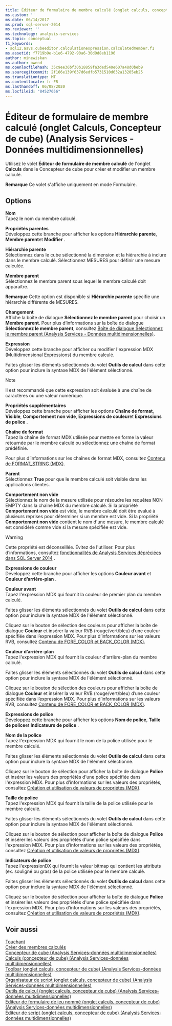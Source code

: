 ```yaml
---
title: Éditeur de formulaire de membre calculé (onglet calculs, concepteur de cube) (Analysis Services-données multidimensionnelles) | Microsoft Docs
ms.custom: ''
ms.date: 06/14/2017
ms.prod: sql-server-2014
ms.reviewer: ''
ms.technology: analysis-services
ms.topic: conceptual
f1_keywords:
- sql12.asvs.cubeeditor.calculationexpression.calculatedmember.f1
ms.assetid: f7719b9e-b1e6-4792-90a6-30d9d8eb1196
author: minewiskan
ms.author: owend
ms.openlocfilehash: 35c9ee36bf30b18859fa3ded540e607a48d0beb9
ms.sourcegitcommit: 2f166e139f637d6edfb5731510d632a13205eb25
ms.translationtype: MT
ms.contentlocale: fr-FR
ms.lasthandoff: 06/08/2020
ms.locfileid: "84527656"
---
```

# <a name="calculated-member-form-editor-calculations-tab-cube-designer-analysis-services---multidimensional-data"></a>Éditeur de formulaire de membre calculé (onglet Calculs, Concepteur de cube) (Analysis Services - Données multidimensionnelles)
  Utilisez le volet **Éditeur de formulaire de membre calculé** de l'onglet **Calculs** dans le Concepteur de cube pour créer et modifier un membre calculé.  
  
 **Remarque** Ce volet s'affiche uniquement en mode Formulaire.  
  
## <a name="options"></a>Options  
 **Nom**  
 Tapez le nom du membre calculé.  
  
 **Propriétés parentes**  
 Développez cette branche pour afficher les options **Hiérarchie parente**, **Membre parent**et **Modifier** .  
  
 **Hiérarchie parente**  
 Sélectionnez dans le cube sélectionné la dimension et la hiérarchie à inclure dans le membre calculé. Sélectionnez MESURES pour définir une mesure calculée.  
  
 **Membre parent**  
 Sélectionnez le membre parent sous lequel le membre calculé doit apparaître.  
  
 **Remarque** Cette option est disponible si **Hiérarchie parente** spécifie une hiérarchie différente de MESURES.  
  
 **Changement**  
 Affiche la boîte de dialogue **Sélectionnez le membre parent** pour choisir un **Membre parent**. Pour plus d’informations sur la boîte de dialogue **Sélectionnez le membre parent**, consultez [Boîte de dialogue Sélectionnez le membre parent &#40;Analysis Services - Données multidimensionnelles&#41;](select-parent-member-dialog-box-analysis-services-multidimensional-data.md).  
  
 **Expression**  
 Développez cette branche pour afficher ou modifier l'expression MDX (Multidimensional Expressions) du membre calculé.  
  
 Faites glisser les éléments sélectionnés du volet **Outils de calcul** dans cette option pour inclure la syntaxe MDX de l'élément sélectionné.  
  
> [!NOTE]  
>  Il est recommandé que cette expression soit évaluée à une chaîne de caractères ou une valeur numérique.  
  
 **Propriétés supplémentaires**  
 Développez cette branche pour afficher les options **Chaîne de format**, **Visible**, **Comportement non vide**, **Expressions de couleur**et **Expressions de police** .  
  
 **Chaîne de format**  
 Tapez la chaîne de format MDX utilisée pour mettre en forme la valeur retournée par le membre calculé ou sélectionnez une chaîne de format prédéfinie.  
  
 Pour plus d’informations sur les chaînes de format MDX, consultez [Contenu de FORMAT_STRING &#40;MDX&#41;](multidimensional-models/mdx/mdx-cell-properties-format-string-contents.md).  
  
 **Parent**  
 Sélectionnez **True** pour que le membre calculé soit visible dans les applications clientes.  
  
 **Comportement non vide**  
 Sélectionnez le nom de la mesure utilisée pour résoudre les requêtes NON EMPTY dans la chaîne MDX du membre calculé. Si la propriété **Comportement non vide** est vide, le membre calculé doit être évalué à plusieurs reprises pour déterminer si un membre est vide. Si la propriété **Comportement non vide** contient le nom d'une mesure, le membre calculé est considéré comme vide si la mesure spécifiée est vide.  
  
> [!WARNING]  
>  Cette propriété est déconseillée. Évitez de l'utiliser. Pour plus d’informations, consultez [fonctionnalités de Analysis Services dépréciées dans SQL Server 2014](deprecated-analysis-services-features-in-sql-server-2014.md) .  
  
 **Expressions de couleur**  
 Développez cette branche pour afficher les options **Couleur avant** et **Couleur d’arrière-plan** .  
  
 **Couleur avant**  
 Tapez l'expression MDX qui fournit la couleur de premier plan du membre calculé.  
  
 Faites glisser les éléments sélectionnés du volet **Outils de calcul** dans cette option pour inclure la syntaxe MDX de l'élément sélectionné.  
  
 Cliquez sur le bouton de sélection des couleurs pour afficher la boîte de dialogue **Couleur** et insérer la valeur RVB (rouge/vert/bleu) d’une couleur spécifiée dans l’expression MDX. Pour plus d’informations sur les valeurs RVB, consultez [Contenu de FORE_COLOR et BACK_COLOR &#40;MDX&#41;](multidimensional-models/mdx/mdx-cell-properties-fore-color-and-back-color-contents.md).  
  
 **Couleur d’arrière-plan**  
 Tapez l'expression MDX qui fournit la couleur d'arrière-plan du membre calculé.  
  
 Faites glisser les éléments sélectionnés du volet **Outils de calcul** dans cette option pour inclure la syntaxe MDX de l'élément sélectionné.  
  
 Cliquez sur le bouton de sélection des couleurs pour afficher la boîte de dialogue **Couleur** et insérer la valeur RVB (rouge/vert/bleu) d’une couleur spécifiée dans l’expression MDX. Pour plus d’informations sur les valeurs RVB, consultez [Contenu de FORE_COLOR et BACK_COLOR &#40;MDX&#41;](multidimensional-models/mdx/mdx-cell-properties-fore-color-and-back-color-contents.md).  
  
 **Expressions de police**  
 Développez cette branche pour afficher les options **Nom de police**, **Taille de police**et **Indicateurs de police** .  
  
 **Nom de la police**  
 Tapez l'expression MDX qui fournit le nom de la police utilisée pour le membre calculé.  
  
 Faites glisser les éléments sélectionnés du volet **Outils de calcul** dans cette option pour inclure la syntaxe MDX de l'élément sélectionné.  
  
 Cliquez sur le bouton de sélection pour afficher la boîte de dialogue **Police** et insérer les valeurs des propriétés d'une police spécifiée dans l'expression MDX. Pour plus d’informations sur les valeurs des propriétés, consultez [Création et utilisation de valeurs de propriétés &#40;MDX&#41;](creating-and-using-property-values-mdx.md).  
  
 **Taille de police**  
 Tapez l'expression MDX qui fournit la taille de la police utilisée pour le membre calculé.  
  
 Faites glisser les éléments sélectionnés du volet **Outils de calcul** dans cette option pour inclure la syntaxe MDX de l'élément sélectionné.  
  
 Cliquez sur le bouton de sélection pour afficher la boîte de dialogue **Police** et insérer les valeurs des propriétés d'une police spécifiée dans l'expression MDX. Pour plus d’informations sur les valeurs des propriétés, consultez [Création et utilisation de valeurs de propriétés &#40;MDX&#41;](creating-and-using-property-values-mdx.md).  
  
 **Indicateurs de police**  
 Tapez l'expressionDX qui fournit la valeur bitmap qui contient les attributs (ex. souligné ou gras) de la police utilisée pour le membre calculé.  
  
 Faites glisser les éléments sélectionnés du volet **Outils de calcul** dans cette option pour inclure la syntaxe MDX de l'élément sélectionné.  
  
 Cliquez sur le bouton de sélection pour afficher la boîte de dialogue **Police** et insérer les valeurs des propriétés d'une police spécifiée dans l'expression MDX. Pour plus d’informations sur les valeurs des propriétés, consultez [Création et utilisation de valeurs de propriétés &#40;MDX&#41;](creating-and-using-property-values-mdx.md).  
  
## <a name="see-also"></a>Voir aussi  
 [Touchant](multidimensional-models-olap-logical-cube-objects/calculations.md)   
 [Créer des membres calculés](multidimensional-models/create-calculated-members.md)   
 [Concepteur de cube &#40;Analysis Services-données multidimensionnelles&#41;](cube-designer-analysis-services-multidimensional-data.md)   
 [Calculs &#40;concepteur de cube&#41; &#40;Analysis Services-données multidimensionnelles&#41;](calculations-cube-designer-analysis-services-multidimensional-data.md)   
 [Toolbar &#40;onglet calculs, concepteur de cube&#41; &#40;Analysis Services-données multidimensionnelles&#41;](toolbar-calculations-tab-cube-designer-analysis-services-multidimensional-data.md)   
 [Organisateur de script &#40;onglet calculs, concepteur de cube&#41; &#40;Analysis Services-données multidimensionnelles&#41;](script-organizer-cube-designer-analysis-services-multidimensional-data.md)   
 [Outils de calcul &#40;onglet calculs, concepteur de cube&#41; &#40;Analysis Services-données multidimensionnelles&#41;](calculation-tools-cube-designer-analysis-services-multidimensional-data.md)   
 [Éditeur de formulaire de jeu nommé &#40;onglet calculs, concepteur de cube&#41; &#40;Analysis Services-données multidimensionnelles&#41;](named-set-form-editor-cube-designer-analysis-services-multidimensional-data.md)   
 [Éditeur de script &#40;onglet calculs, concepteur de cube&#41; &#40;Analysis Services-données multidimensionnelles&#41;](script-editor-calculations-cube-designer-analysis-services-multidimensional-data.md)  
  
  
